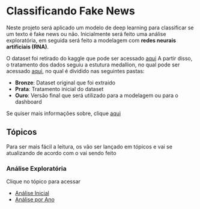 # Classificando Fake News

Neste projeto será aplicado um modelo de deep learning para classificar se um texto é fake news ou não. Inicialmente será feito uma análise exploratória, em seguida será feito a modelagem com **redes neurais artificiais (RNA)**.

O dataset foi retirado do kaggle que pode ser acessado [aqui](https://www.kaggle.com/datasets/clmentbisaillon/fake-and-real-news-dataset?select=Fake.csv)
A partir disso, o tratamento dos dados seguiu a estutura medallion, no qual pode ser acessado [aqui](https://drive.google.com/drive/folders/1FBQC7RHhEKVrVm61tA2Rea7omQcQKP7C?usp=sharing), no qual é dividido nas seguintes pastas:
- **Bronze**: Dataset original que foi extraido
- **Prata**: Tratamento inicial do dataset
- **Ouro**: Versão final que será utilizado para a modelagem ou para o dashboard

Se quiser mais informações sobre, clique [aqui](https://learn.microsoft.com/pt-br/azure/databricks/lakehouse/medallion)

## Tópicos

Para ser mais fácil a leitura, os vão ser lançado em tópicos e vai se atualizando de acordo com o vai sendo feito

### Análise Exploratória

Clique no tópico para acessar

- [Análise Inicial](https://github.com/gustavoramos82/Classificando-Fake-News-/blob/main/Textos/An%C3%A1lise%20Inicial.md)
- [Análise por Ano](https://github.com/gustavoramos82/Classificando-Fake-News-/blob/main/Textos/An%C3%A1lise%20por%20ano.md)








